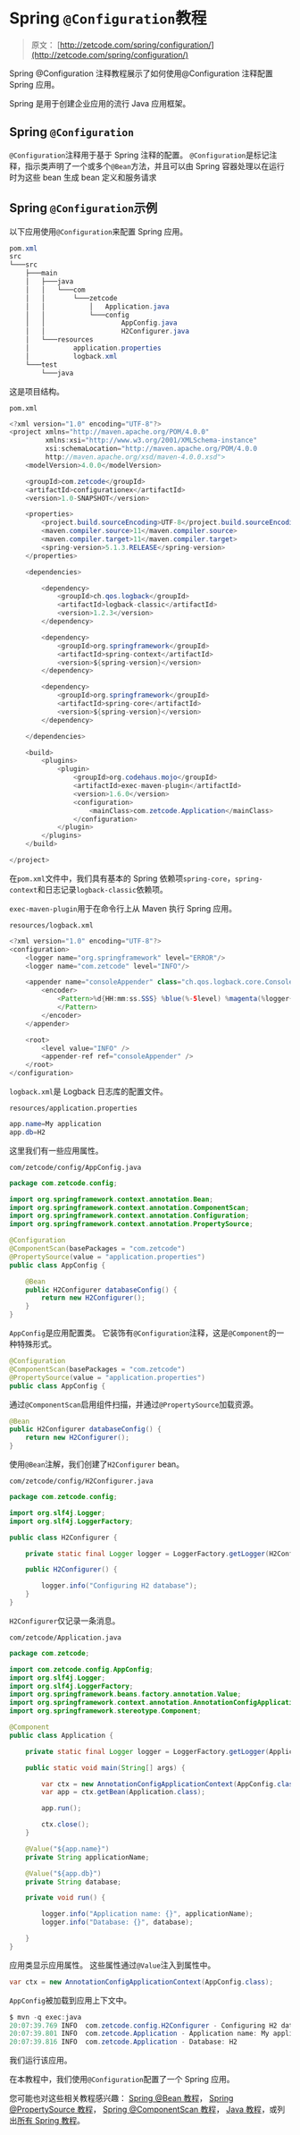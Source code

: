 # Spring `@Configuration`教程

> 原文： [http://zetcode.com/spring/configuration/](http://zetcode.com/spring/configuration/)

Spring @Configuration 注释教程展示了如何使用@Configuration 注释配置 Spring 应用。

Spring 是用于创建企业应用的流行 Java 应用框架。

## Spring `@Configuration`

`@Configuration`注释用于基于 Spring 注释的配置。 `@Configuration`是标记注释，指示类声明了一个或多个`@Bean`方法，并且可以由 Spring 容器处理以在运行时为这些 bean 生成 bean 定义和服务请求

## Spring `@Configuration`示例

以下应用使用`@Configuration`来配置 Spring 应用。

```java
pom.xml
src
└───src
    ├───main
    │   ├───java
    │   │   └───com
    │   │       └───zetcode
    │   │           │   Application.java
    │   │           └───config
    │   │                   AppConfig.java
    │   │                   H2Configurer.java
    │   └───resources
    │           application.properties
    │           logback.xml
    └───test
        └───java

```

这是项目结构。

`pom.xml`

```java
<?xml version="1.0" encoding="UTF-8"?>
<project xmlns="http://maven.apache.org/POM/4.0.0"
         xmlns:xsi="http://www.w3.org/2001/XMLSchema-instance"
         xsi:schemaLocation="http://maven.apache.org/POM/4.0.0 
         http://maven.apache.org/xsd/maven-4.0.0.xsd">
    <modelVersion>4.0.0</modelVersion>

    <groupId>com.zetcode</groupId>
    <artifactId>configurationex</artifactId>
    <version>1.0-SNAPSHOT</version>

    <properties>
        <project.build.sourceEncoding>UTF-8</project.build.sourceEncoding>
        <maven.compiler.source>11</maven.compiler.source>
        <maven.compiler.target>11</maven.compiler.target>
        <spring-version>5.1.3.RELEASE</spring-version>
    </properties>

    <dependencies>

        <dependency>
            <groupId>ch.qos.logback</groupId>
            <artifactId>logback-classic</artifactId>
            <version>1.2.3</version>
        </dependency>

        <dependency>
            <groupId>org.springframework</groupId>
            <artifactId>spring-context</artifactId>
            <version>${spring-version}</version>
        </dependency>

        <dependency>
            <groupId>org.springframework</groupId>
            <artifactId>spring-core</artifactId>
            <version>${spring-version}</version>
        </dependency>

    </dependencies>

    <build>
        <plugins>
            <plugin>
                <groupId>org.codehaus.mojo</groupId>
                <artifactId>exec-maven-plugin</artifactId>
                <version>1.6.0</version>
                <configuration>
                    <mainClass>com.zetcode.Application</mainClass>
                </configuration>
            </plugin>
        </plugins>
    </build>

</project>

```

在`pom.xml`文件中，我们具有基本的 Spring 依赖项`spring-core`，`spring-context`和日志记录`logback-classic`依赖项。

`exec-maven-plugin`用于在命令行上从 Maven 执行 Spring 应用。

`resources/logback.xml`

```java
<?xml version="1.0" encoding="UTF-8"?>
<configuration>
    <logger name="org.springframework" level="ERROR"/>
    <logger name="com.zetcode" level="INFO"/>

    <appender name="consoleAppender" class="ch.qos.logback.core.ConsoleAppender">
        <encoder>
            <Pattern>%d{HH:mm:ss.SSS} %blue(%-5level) %magenta(%logger{36}) - %msg %n
            </Pattern>
        </encoder>
    </appender>

    <root>
        <level value="INFO" />
        <appender-ref ref="consoleAppender" />
    </root>
</configuration>

```

`logback.xml`是 Logback 日志库的配置文件。

`resources/application.properties`

```java
app.name=My application
app.db=H2

```

这里我们有一些应用属性。

`com/zetcode/config/AppConfig.java`

```java
package com.zetcode.config;

import org.springframework.context.annotation.Bean;
import org.springframework.context.annotation.ComponentScan;
import org.springframework.context.annotation.Configuration;
import org.springframework.context.annotation.PropertySource;

@Configuration
@ComponentScan(basePackages = "com.zetcode")
@PropertySource(value = "application.properties")
public class AppConfig {

    @Bean
    public H2Configurer databaseConfig() {
        return new H2Configurer();
    }
}

```

`AppConfig`是应用配置类。 它装饰有`@Configuration`注释，这是`@Component`的一种特殊形式。

```java
@Configuration
@ComponentScan(basePackages = "com.zetcode")
@PropertySource(value = "application.properties")
public class AppConfig {

```

通过`@ComponentScan`启用组件扫描，并通过`@PropertySource`加载资源。

```java
@Bean
public H2Configurer databaseConfig() {
    return new H2Configurer();
}

```

使用`@Bean`注解，我们创建了`H2Configurer` bean。

`com/zetcode/config/H2Configurer.java`

```java
package com.zetcode.config;

import org.slf4j.Logger;
import org.slf4j.LoggerFactory;

public class H2Configurer {

    private static final Logger logger = LoggerFactory.getLogger(H2Configurer.class);

    public H2Configurer() {

        logger.info("Configuring H2 database");
    }
}

```

`H2Configurer`仅记录一条消息。

`com/zetcode/Application.java`

```java
package com.zetcode;

import com.zetcode.config.AppConfig;
import org.slf4j.Logger;
import org.slf4j.LoggerFactory;
import org.springframework.beans.factory.annotation.Value;
import org.springframework.context.annotation.AnnotationConfigApplicationContext;
import org.springframework.stereotype.Component;

@Component
public class Application {

    private static final Logger logger = LoggerFactory.getLogger(Application.class);

    public static void main(String[] args) {

        var ctx = new AnnotationConfigApplicationContext(AppConfig.class);
        var app = ctx.getBean(Application.class);

        app.run();

        ctx.close();
    }

    @Value("${app.name}")
    private String applicationName;

    @Value("${app.db}")
    private String database;

    private void run() {

        logger.info("Application name: {}", applicationName);
        logger.info("Database: {}", database);

    }
}

```

应用类显示应用属性。 这些属性通过`@Value`注入到属性中。

```java
var ctx = new AnnotationConfigApplicationContext(AppConfig.class);

```

`AppConfig`被加载到应用上下文中。

```java
$ mvn -q exec:java
20:07:39.769 INFO  com.zetcode.config.H2Configurer - Configuring H2 database 
20:07:39.801 INFO  com.zetcode.Application - Application name: My application 
20:07:39.816 INFO  com.zetcode.Application - Database: H2 

```

我们运行该应用。

在本教程中，我们使用`@Configuration`配置了一个 Spring 应用。

您可能也对这些相关教程感兴趣： [Spring @Bean 教程](/spring/bean/)， [Spring @PropertySource 教程](/spring/propertysource/)， [Spring @ComponentScan 教程](/spring/componentscan/)， [Java 教程](/lang/java/)，或列出[所有 Spring 教程](/all/#spring)。